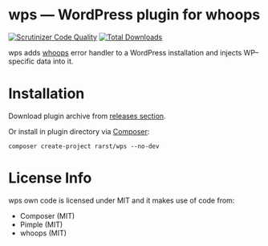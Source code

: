 # wps — WordPress plugin for whoops
[![Scrutinizer Code Quality](https://scrutinizer-ci.com/g/Rarst/wps/badges/quality-score.png?b=master)](https://scrutinizer-ci.com/g/Rarst/wps/?branch=master)
[![Total Downloads](https://poser.pugx.org/rarst/wps/downloads)](https://packagist.org/packages/rarst/wps)

wps adds [whoops](http://filp.github.io/whoops/) error handler to a WordPress installation and injects WP–specific data into it. 

# Installation

Download plugin archive from [releases section](https://github.com/Rarst/wps/releases).

Or install in plugin directory via [Composer](https://getcomposer.org/):

    composer create-project rarst/wps --no-dev

# License Info

wps own code is licensed under MIT and it makes use of code from:

 - Composer (MIT)
 - Pimple (MIT)
 - whoops (MIT)